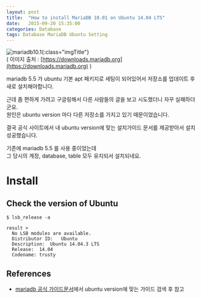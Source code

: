 ```yaml
---
layout: post
title:  "How to install MariaDB 10.01 on Ubuntu 14.04 LTS"
date:   2015-09-20 15:35:00
categories: Database
tags: Database MariaDB Ubuntu Setting
---
```


![mariadb10.1](https://downloads.mariadb.org/static/generated/images/v2/ice_logo-5dcea9e47b780ff52f75c3c3304d54827f56211e.png){:class="imgTitle"}  
( 이미지 출처 : [https://downloads.mariadb.org](https://downloads.mariadb.org) )  

mariadb 5.5 가 ubuntu 기본 apt 패키지로 세팅이 되어있어서 저장소를 업데이트 후 새로 설치해야합니다.

근데 좀 편하게 가려고 구글링해서 다른 사람들의 글을 보고 시도했더니 자꾸 실패하더군요.  
원인은 ubuntu version 마다 다른 저장소를 가지고 있기 때문이었습니다.

결국 공식 사이트에서 내 ubuntu version에 맞는 설치가이드 문서를 제공받아서 설치 성공했습니다.

기존에 mariadb 5.5 를 사용 중이었는데   
그 당시의 계정, database, table 모두 유지되서 설치되네요.  

<!--more-->

# Install

## Check the version of Ubuntu

~~~
$ lsb_release -a

result >
  No LSB modules are available.
  Distributor ID:	Ubuntu
  Description:	Ubuntu 14.04.3 LTS
  Release:	14.04
  Codename:	trusty
~~~

## References
  * [mariadb 공식 가이드문서](https://downloads.mariadb.org/mariadb/repositories/#mirror=kaist&distro=Ubuntu)에서 ubuntu version에 맞는 가이드 검색 후 참고

